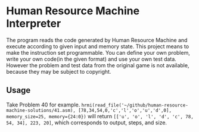 # Human Resource Machine Interpreter
The program reads the code generated by Human Resource Machine and execute according to given input and memory state.
This project means to make the instruction set programmable. You can define your own problem, write your own code(in the given format) and use your own test data. However the problem and test data from the original game is not available, because they may be subject to copyright.
## Usage
Take Problem 40 for example. 
`hrmi(read_file('~/github/human-resource-machine-solutions/41.asm), [78,34,54,0,'c','l','o','u','d',0], memory_size=25, memory={24:0})` will return `[['u', 'o', 'l', 'd', 'c', 78, 54, 34], 223, 20]`, which corresponds to output, steps, and size.
